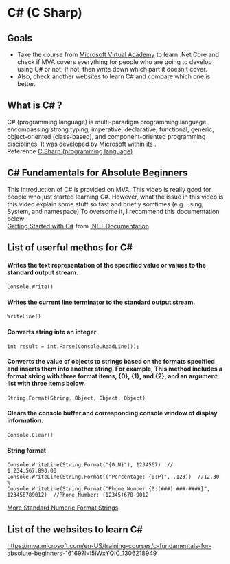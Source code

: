 C# (C Sharp)
=====================================

## Goals

- Take the course from [Microsoft Virtual Academy](https://mva.microsoft.com/) to learn .Net Core and check if MVA covers everything for people who are going to develop using C# or not.
If not, then write down which part it doesn't cover.
- Also, check another websites to learn C# and compare which one is better.

What is C# ?
-------------------------------------

C# (programming language) is multi-paradigm programming language encompassing strong typing, imperative, declarative, functional, generic, object-oriented (class-based), and component-oriented programming disciplines. It was developed by Microsoft within its .  
Reference [C Sharp (programming language)](https://en.wikipedia.org/wiki/C_Sharp_(programming_language))


## [C# Fundamentals for Absolute Beginners](https://mva.microsoft.com/en-US/training-courses/c-fundamentals-for-absolute-beginners-16169?l=l5iWxYQIC_1306218949)
This introduction of C# is provided on MVA.
This video is really good for people who just started learning C#.
However, what the issue in this video is this video explain some stuff so fast and briefly somtimes.(e.g. using, System, and namespace)
To oversome it, I recommend this documentation below  
[Getting Started with C#](https://www.microsoft.com/net/tutorials/csharp/getting-started/hello-world) from [.NET Documentation](https://docs.microsoft.com/en-us/dotnet/)






## List of userful methos for C#
#### Writes the text representation of the specified value or values to the standard output stream.
```
Console.Write()
```
#### Writes the current line terminator to the standard output stream.
```
WriteLine()
```
#### Converts string into an integer
```
int result = int.Parse(Console.ReadLine());
```
#### Converts the value of objects to strings based on the formats specified and inserts them into another string. For example, This method includes a format string with three format items, {0}, {1}, and {2}, and an argument list with three items below.
```
String.Format(String, Object, Object, Object) 
```
#### Clears the console buffer and corresponding console window of display information.
```
Console.Clear()
```
#### String format
```
Console.WriteLine(String.Format("{0:N}"), 1234567)  // 1,234,567,890.00 
Console.WriteLine(String.Format(("Percentage: {0:P}", .123))  //12.30 %
Console.WriteLine(String.Format("Phone Number {0:(###) ###-####}", 123456789012)  //Phone Number: (12345)678-9012
```
[More Standard Numeric Format Strings](https://msdn.microsoft.com/en-us/library/dwhawy9k(v=vs.110).aspx)

## List of the websites to learn C#
https://mva.microsoft.com/en-US/training-courses/c-fundamentals-for-absolute-beginners-16169?l=l5iWxYQIC_1306218949


